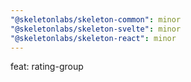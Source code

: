 ```yaml
---
"@skeletonlabs/skeleton-common": minor
"@skeletonlabs/skeleton-svelte": minor
"@skeletonlabs/skeleton-react": minor
---
```


feat: rating-group